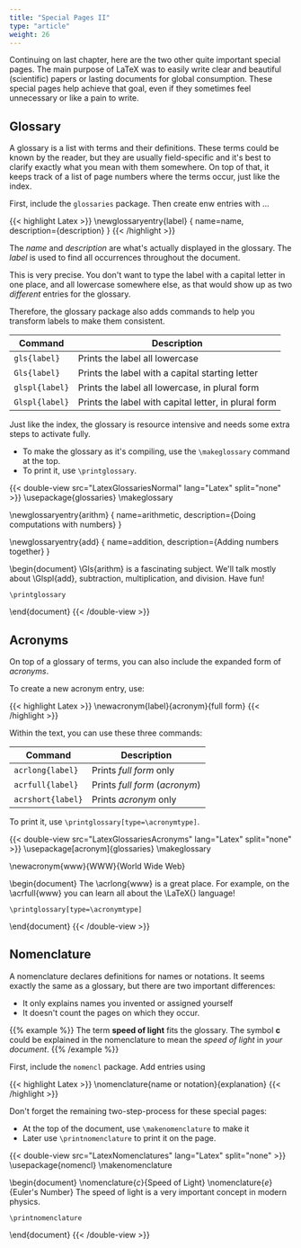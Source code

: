 ```yaml
---
title: "Special Pages II"
type: "article"
weight: 26
---
```


Continuing on last chapter, here are the two other quite important special pages. The main purpose of LaTeX was to easily write clear and beautiful (scientific) papers or lasting documents for global consumption. These special pages help achieve that goal, even if they sometimes feel unnecessary or like a pain to write.

## Glossary

A glossary is a list with terms and their definitions. These terms could be known by the reader, but they are usually field-specific and it's best to clarify exactly what you mean with them somewhere. On top of that, it keeps track of a list of page numbers where the terms occur, just like the index.

First, include the `glossaries` package. Then create enw entries with ...

{{< highlight Latex >}}
\newglossaryentry{label} {
    name=name,
    description={description} 
}
{{< /highlight >}}

The *name* and *description* are what's actually displayed in the glossary. The *label* is used to find all occurrences throughout the document.

This is very precise. You don't want to type the label with a capital letter in one place, and all lowercase somewhere else, as that would show up as two _different_ entries for the glossary.

Therefore, the glossary package also adds commands to help you transform labels to make them consistent.

| Command          | Description | 
| ---------------- | ------------------------------------------------------| 
| `gls{label}`     | Prints the label all lowercase | 
| `Gls{label}`     | Prints the label with a capital starting letter | 
| `glspl{label}`   | Prints the label all lowercase, in plural form | 
| `Glspl{label}`   | Prints the label with capital letter, in plural form | 

Just like the index, the glossary is resource intensive and needs some extra steps to activate fully.

* To make the glossary as it's compiling, use the `\makeglossary` command at the top. 
* To print it, use `\printglossary`.

{{< double-view src="LatexGlossariesNormal" lang="Latex" split="none" >}}
\usepackage{glossaries}
\makeglossary

\newglossaryentry{arithm} {
    name=arithmetic,
    description={Doing computations with numbers}
}

\newglossaryentry{add} {
    name=addition,
    description={Adding numbers together}
}

\begin{document}
    \Gls{arithm} is a fascinating subject. We'll talk mostly about \Glspl{add}, subtraction, multiplication, and division. Have fun!

    \printglossary
\end{document}
{{< /double-view >}}

## Acronyms

On top of a glossary of terms, you can also include the expanded form of *acronyms*. 

To create a new acronym entry, use:

{{< highlight Latex >}}
\newacronym{label}{acronym}{full form}
{{< /highlight >}}

Within the text, you can use these three commands:

| Command              | Description | 
| -------------------  | -------------------------------- | 
| `acrlong{label}`     | Prints *full form* only | 
| `acrfull{label}`     | Prints *full form* (*acronym*) | 
| `acrshort{label}`    | Prints *acronym* only | 

To print it, use `\printglossary[type=\acronymtype]`.

{{< double-view src="LatexGlossariesAcronyms" lang="Latex" split="none" >}}
\usepackage[acronym]{glossaries}
\makeglossary

\newacronym{www}{WWW}{World Wide Web}

\begin{document} 
    The \acrlong{www} is a great place. For example, on the \acrfull{www} you can learn all about the \LaTeX{} language!

    \printglossary[type=\acronymtype]
\end{document}
{{< /double-view >}}

## Nomenclature

A nomenclature declares definitions for names or notations. It seems exactly the same as a glossary, but there are two important differences: 

* It only explains names you invented or assigned yourself
* It doesn't count the pages on which they occur.

{{% example %}}
The term **speed of light** fits the glossary. The symbol **c** could be explained in the nomenclature to mean the *speed of light* in _your document_.
{{% /example %}}

First, include the `nomencl` package. Add entries using

{{< highlight Latex >}}
\nomenclature{name or notation}{explanation}
{{< /highlight >}}

Don't forget the remaining two-step-process for these special pages:

* At the top of the document, use `\makenomenclature` to make it
* Later use `\printnomenclature` to print it on the page.

{{< double-view src="LatexNomenclatures" lang="Latex" split="none" >}}
\usepackage{nomencl}
\makenomenclature

\begin{document}
    \nomenclature{$c$}{Speed of Light}
    \nomenclature{$e$}{Euler's Number} The speed of light is a very important concept in modern physics.

    \printnomenclature
\end{document}
{{< /double-view >}}
